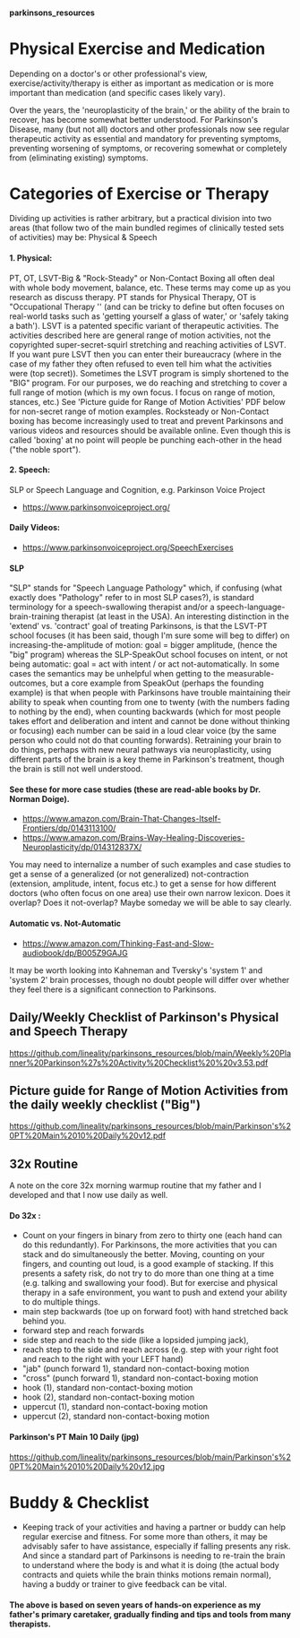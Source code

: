 #### parkinsons_resources

# Physical Exercise and Medication
Depending on a doctor's or other professional's view, exercise/activity/therapy is either as important as medication or is more important than medication (and specific cases likely vary). 

Over the years, the 'neuroplasticity of the brain,' or the ability of the brain to recover, has become somewhat better understood. For Parkinson's Disease, many (but not all) doctors and other professionals now see regular therapeutic activity as essential and mandatory for preventing symptoms, preventing worsening of symptoms, or recovering somewhat or completely from (eliminating existing) symptoms. 

# Categories of Exercise or Therapy
Dividing up activities is rather arbitrary, but a practical division into two areas (that follow two of the main bundled regimes of clinically tested sets of activities) may be: Physical & Speech

#### 1. Physical: 
PT, OT, LSVT-Big & "Rock-Steady" or Non-Contact Boxing all often deal with whole body movement, balance, etc. These terms may come up as you research as discuss therapy. 
PT stands for Physical Therapy, OT is "Occupational Therapy '' (and can be tricky to define but often focuses on real-world tasks such as 'getting yourself a glass of water,' or 'safely taking a bath'). LSVT is a patented specific variant of therapeutic activities. The activities described here are general range of motion activities, not the copyrighted super-secret-squirl stretching and reaching activities of LSVT. If you want pure LSVT then you can enter their bureaucracy (where in the case of my father they often refused to even tell him what the activities were (top secret)). Sometimes the LSVT program is simply shortened to the "BIG" program. For our purposes, we do reaching and stretching to cover a full range of motion (which is my own focus. I focus on range of motion, stances, etc.) See 'Picture guide for Range of Motion Activities' PDF below for non-secret range of motion examples. 
Rocksteady or Non-Contact boxing has become increasingly used to treat and prevent Parkinsons and various videos and resources should be available online. Even though this is called 'boxing' at no point will people be punching each-other in the head ("the noble sport"). 

#### 2. Speech: 
SLP or Speech Language and Cognition, e.g. Parkinson Voice Project
- https://www.parkinsonvoiceproject.org/
#### Daily Videos:
- https://www.parkinsonvoiceproject.org/SpeechExercises

#### SLP
"SLP" stands for "Speech Language Pathology" which, if confusing (what exactly does "Pathology" refer to in most SLP cases?), is standard terminology for a speech-swallowing therapist and/or a speech-language-brain-training therapist (at least in the USA). 
An interesting distinction in the 'extend' vs. 'contract' goal of treating Parkinsons, is that the LSVT-PT school focuses (it has been said, though I'm sure some will beg to differ) on increasing-the-amplitude of motion: goal = bigger amplitude, (hence the "big" program)
whereas the SLP-SpeakOut school focuses on intent, or not being automatic: goal = act with intent / or act not-automatically. 
In some cases the semantics may be unhelpful when getting to the measurable-outcomes, but a core example from SpeakOut (perhaps the founding example) is that when people with Parkinsons have trouble maintaining their ability to speak when counting from one to twenty (with the numbers fading to nothing by the end), when counting backwards (which for most people takes effort and deliberation and intent and cannot be done without thinking or focusing) each number can be said in a loud clear voice (by the same person who could not do that counting forwards). Retraining your brain to do things, perhaps with new neural pathways via neuroplasticity, using different parts of the brain is a key theme in Parkinson's treatment, though the brain is still not well understood. 

#### See these for more case studies (these are read-able books by Dr. Norman Doige). 
- https://www.amazon.com/Brain-That-Changes-Itself-Frontiers/dp/0143113100/
- https://www.amazon.com/Brains-Way-Healing-Discoveries-Neuroplasticity/dp/014312837X/ 

You may need to internalize a number of such examples and case studies to get a sense of a generalized (or not generalized) not-contraction (extension, amplitude, intent, focus etc.) to get a sense for how different doctors (who often focus on one area) use their own narrow lexicon. Does it overlap? Does it not-overlap? Maybe someday we will be able to say clearly. 

#### Automatic vs. Not-Automatic
- https://www.amazon.com/Thinking-Fast-and-Slow-audiobook/dp/B005Z9GAJG

It may be worth looking into Kahneman and Tversky's 'system 1' and 'system 2' brain processes, though no doubt people will differ over whether they feel there is a significant connection to Parkinsons.   

## Daily/Weekly Checklist of Parkinson's Physical and Speech Therapy 
https://github.com/lineality/parkinsons_resources/blob/main/Weekly%20Planner%20Parkinson%27s%20Activity%20Checklist%20%20v3.53.pdf 

## Picture guide for Range of Motion Activities from the daily weekly checklist ("Big")
https://github.com/lineality/parkinsons_resources/blob/main/Parkinson's%20PT%20Main%2010%20Daily%20v12.pdf 

## 32x Routine
A note on the core 32x morning warmup routine that my father and I developed and that I now use daily as well. 

#### Do 32x :
- Count on your fingers in binary from zero to thirty one (each hand can do this redundantly). For Parkinsons, the more activities that you can stack and do simultaneously the better. Moving, counting on your fingers, and counting out loud, is a good example of stacking. If this presents a safety risk, do not try to do more than one thing at a time (e.g. talking and swallowing your food). But for exercise and physical therapy in a safe environment, you want to push and extend your ability to do multiple things.
- main step backwards (toe up on forward foot) with hand stretched back behind you.
- forward step and reach forwards
- side step and reach to the side (like a lopsided jumping jack), 
- reach step to the side and reach across (e.g. step with your right foot and reach to the right with your LEFT hand) 
- "jab" (punch forward 1), standard non-contact-boxing motion
- "cross" (punch forward 1), standard non-contact-boxing motion
- hook (1), standard non-contact-boxing motion
- hook (2), standard non-contact-boxing motion
- uppercut (1), standard non-contact-boxing motion
- uppercut (2), standard non-contact-boxing motion

#### Parkinson's PT Main 10 Daily (jpg)
https://github.com/lineality/parkinsons_resources/blob/main/Parkinson's%20PT%20Main%2010%20Daily%20v12.jpg

# Buddy & Checklist
- Keeping track of your activities and having a partner or buddy can help regular exercise and fitness. For some more than others, it may be advisably safer to have assistance, especially if falling presents any risk. And since a standard part of Parkinsons is needing to re-train the brain to understand where the body is and what it is doing (the actual body contracts and quiets while the brain thinks motions remain normal), having a buddy or trainer to give feedback can be vital. 

#### The above is based on seven years of hands-on experience as my father's primary caretaker, gradually finding and tips and tools from many therapists.  


